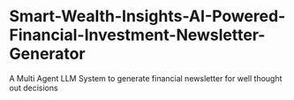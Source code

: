 # Smart-Wealth-Insights-AI-Powered-Financial-Investment-Newsletter-Generator
A Multi Agent LLM System to generate financial newsletter for well thought out decisions 

